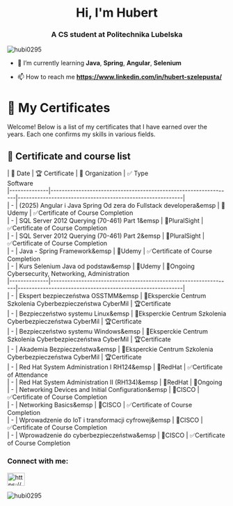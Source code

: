 <h1 align="center">Hi, I'm Hubert</h1>
<h3 align="center">A CS student at Politechnika Lubelska</h3>

<p align="left"> <img src="https://komarev.com/ghpvc/?username=hubi0295&label=Profile%20views&color=0e75b6&style=flat" alt="hubi0295" /> </p>

- 🌱 I’m currently learning **Java**, **Spring**, **Angular**, **Selenium**

- 📫 How to reach me **https://www.linkedin.com/in/hubert-szelepusta/**
# 📜 My Certificates

Welcome! Below is a list of my certificates that I have earned over the years. Each one confirms my skills in various fields.

## 📌 Certificate and course list

| 📅 Date          | 🏆 Certificate                                                     | 📍 Organization          | ✅ Type      
                                                                   Software  
|--------------|-----------------------------------------------------------------|-----------------------------------------------------------|  
|      -       | (2025) Angular i Java Spring Od zera do Fullstack developera&emsp    | 📍Udemy                                                    | ✅Certificate of Course Completion  
|      -       | SQL Server 2012 Querying (70-461) Part 1&emsp                        | 📍PluralSight                                               | ✅Certificate of Course Completion  
|      -       | SQL Server 2012 Querying (70-461) Part 2&emsp                        | 📍PluralSight                                               | ✅Certificate of Course Completion  
|      -       | Java - Spring Framework&emsp                                         | 📍Udemy                                                     | ✅Certificate of Course Completion  
|      -       | Kurs Selenium Java od podstaw&emsp                                   | 📍Udemy                                                     | 🔄Ongoing  
                                                   Cybersecurity, Networking, Administration  
|--------------|-----------------------------------------------------------------|-----------------------------------------------------------|  
|      -       | Ekspert bezpieczeństwa OSSTMM&emsp                                   | 📍Eksperckie Centrum Szkolenia Cyberbezpieczeństwa CyberMil | 🏆Certificate  
|      -       | Bezpieczeństwo systemu Linux&emsp                                    | 📍Eksperckie Centrum Szkolenia Cyberbezpieczeństwa CyberMil | 🏆Certificate  
|      -       | Bezpieczeństwo systemu Windows&emsp                                  | 📍Eksperckie Centrum Szkolenia Cyberbezpieczeństwa CyberMil | 🏆Certificate  
|      -       | Akademia Bezpieczeństwa&emsp                                         | 📍Eksperckie Centrum Szkolenia Cyberbezpieczeństwa CyberMil | 🏆Certificate  
|      -       | Red Hat System Administration I RH124&emsp                           | 📍RedHat                                                    | ✅Certificate of Attendance  
|      -       | Red Hat System Administration II (RH134)&emsp                        | 📍RedHat                                                    | 🔄Ongoing  
|      -       | Networking Devices and Initial Configuration&emsp                    | 📍CISCO                                                     | ✅Certificate of Course Completion  
|      -       | Networking Basics&emsp                                               | 📍CISCO                                                     | ✅Certificate of Course Completion  
|      -       | Wprowadzenie do IoT i transformacji cyfrowej&emsp                    | 📍CISCO                                                     | ✅Certificate of Course Completion  
|      -       | Wprowadzenie do cyberbezpieczeństwa&emsp                             | 📍CISCO                                                     | ✅Certificate of Course Completion  
  

<h3 align="left">Connect with me:</h3>
<p align="left">
<a href="https://www.linkedin.com/in/hubert-szelepusta-202342232/" target="blank"><img align="center" src="https://raw.githubusercontent.com/rahuldkjain/github-profile-readme-generator/master/src/images/icons/Social/linked-in-alt.svg" alt="https://www.linkedin.com/in/hubert-szelepusta-202342232/" height="30" width="40" /></a>
</p>

<p><img align="center" src="https://github-readme-streak-stats.herokuapp.com/?user=hubi0295&" alt="hubi0295" /></p>
